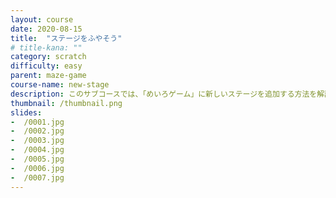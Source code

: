 ```yaml
---
layout: course
date: 2020-08-15
title:  "ステージをふやそう"
# title-kana: ""
category: scratch
difficulty: easy
parent:	maze-game
course-name: new-stage
description: このサブコースでは、「めいろゲーム」に新しいステージを追加する方法を解説します。スライドで誰でも簡単に学べるビジュアルプログラミング学習サイト「メクルン」を使って、Scratch（スクラッチ）の学習をはじめよう。
thumbnail: /thumbnail.png
slides:
-  /0001.jpg
-  /0002.jpg
-  /0003.jpg
-  /0004.jpg
-  /0005.jpg
-  /0006.jpg
-  /0007.jpg
---
```

